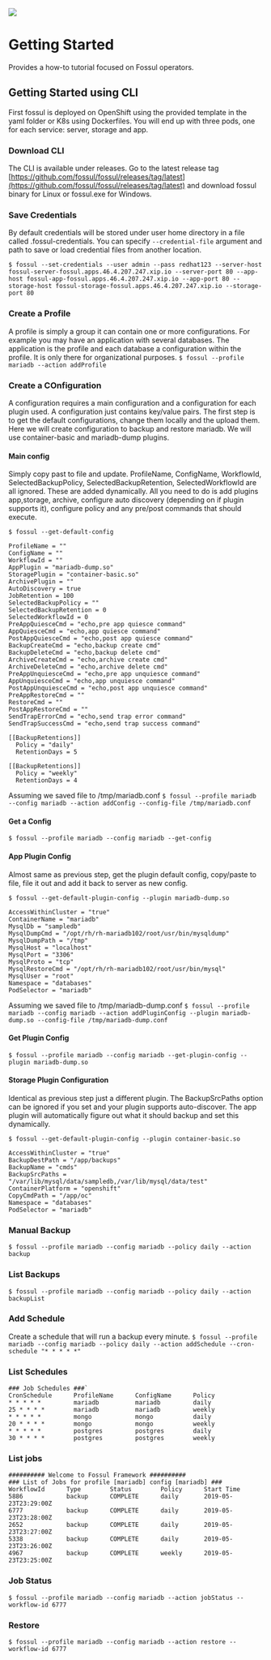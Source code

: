 ![](../images/fossul_logo.png)
# Getting Started
Provides a how-to tutorial focused on Fossul operators.

## Getting Started using CLI
First fossul is deployed on OpenShift using the provided template in the yaml folder or K8s using Dockerfiles. You will end up with three pods, one for each service: server, storage and app.

### Download CLI
The CLI is available under releases. Go to the latest release tag [https://github.com/fossul/fossul/releases/tag/latest](https://github.com/fossul/fossul/releases/tag/latest) and download fossul binary for Linux or fossul.exe for Windows.

### Save Credentials
By default credentials will be stored under user home directory in a file called .fossul-credentials. You can specify `--credential-file` argument and path to save or load credential files from another location.

```$ fossul --set-credentials --user admin --pass redhat123 --server-host fossul-server-fossul.apps.46.4.207.247.xip.io --server-port 80 --app-host fossul-app-fossul.apps.46.4.207.247.xip.io --app-port 80 --storage-host fossul-storage-fossul.apps.46.4.207.247.xip.io --storage-port 80```

### Create a Profile
A profile is simply a group it can contain one or more configurations. For example you may have an application with several databases. The application is the profile and each database a configuration within the profile. It is only there for organizational purposes.
```$ fossul --profile mariadb --action addProfile```
 
### Create a COnfiguration
A configuration requires a main configuration and a configuration for each plugin used. A configuration just contains key/value pairs. The first step is to get the default configurations, change them locally and the upload them. Here we will create configuration to backup and restore mariadb. We will use container-basic and mariadb-dump plugins.
 
#### Main config
Simply copy past to file and update. ProfileName, ConfigName, WorkflowId, SelectedBackupPolicy, SelectedBackupRetention, SelectedWorkflowId are all ignored. These are added dynamically. All you need to do is add plugins app,storage, archive, configure auto discovery (depending on if plugin supports it), configure policy and any pre/post commands that should execute.

```$ fossul --get-default-config``` 

```
ProfileName = ""
ConfigName = ""
WorkflowId = ""
AppPlugin = "mariadb-dump.so"
StoragePlugin = "container-basic.so"
ArchivePlugin = ""
AutoDiscovery = true
JobRetention = 100
SelectedBackupPolicy = ""
SelectedBackupRetention = 0
SelectedWorkflowId = 0
PreAppQuiesceCmd = "echo,pre app quiesce command"
AppQuiesceCmd = "echo,app quiesce command"
PostAppQuiesceCmd = "echo,post app quiesce command"
BackupCreateCmd = "echo,backup create cmd"
BackupDeleteCmd = "echo,backup delete cmd"
ArchiveCreateCmd = "echo,archive create cmd"
ArchiveDeleteCmd = "echo,archive delete cmd"
PreAppUnquiesceCmd = "echo,pre app unquiesce command"
AppUnquiesceCmd = "echo,app unquiesce command"
PostAppUnquiesceCmd = "echo,post app unquiesce command"
PreAppRestoreCmd = ""
RestoreCmd = ""
PostAppRestoreCmd = ""
SendTrapErrorCmd = "echo,send trap error command"
SendTrapSuccessCmd = "echo,send trap success command"

[[BackupRetentions]]
  Policy = "daily"
  RetentionDays = 5

[[BackupRetentions]]
  Policy = "weekly"
  RetentionDays = 4
```
  
Assuming we saved file to /tmp/mariadb.conf
```$ fossul --profile mariadb --config mariadb --action addConfig --config-file /tmp/mariadb.conf```

#### Get a Config
```$ fossul --profile mariadb --config mariadb --get-config```

#### App Plugin Config
Almost same as previous step, get the plugin default config, copy/paste to file, file it out and add it back to server as new config.

```$ fossul --get-default-plugin-config --plugin mariadb-dump.so```

```
AccessWithinCluster = "true"
ContainerName = "mariadb"
MysqlDb = "sampledb"
MysqlDumpCmd = "/opt/rh/rh-mariadb102/root/usr/bin/mysqldump"
MysqlDumpPath = "/tmp"
MysqlHost = "localhost"
MysqlPort = "3306"
MysqlProto = "tcp"
MysqlRestoreCmd = "/opt/rh/rh-mariadb102/root/usr/bin/mysql"
MysqlUser = "root"
Namespace = "databases"
PodSelector = "mariadb"
```

Assuming we saved file to /tmp/mariadb-dump.conf
```$ fossul --profile mariadb --config mariadb --action addPluginConfig --plugin mariadb-dump.so --config-file /tmp/mariadb-dump.conf```

#### Get Plugin Config

```$ fossul --profile mariadb --config mariadb --get-plugin-config --plugin mariadb-dump.so```

#### Storage Plugin Configuration
Identical as previous step just a different plugin. The BackupSrcPaths option can be ignored if you set and your plugin supports auto-discover. The app plugin will automatically figure out what it should backup and set this dynamically.

```$ fossul --get-default-plugin-config --plugin container-basic.so```

```
AccessWithinCluster = "true"
BackupDestPath = "/app/backups"
BackupName = "cmds"
BackupSrcPaths = "/var/lib/mysql/data/sampledb,/var/lib/mysql/data/test"
ContainerPlatform = "openshift"
CopyCmdPath = "/app/oc"
Namespace = "databases"
PodSelector = "mariadb"
```

### Manual Backup
```$ fossul --profile mariadb --config mariadb --policy daily --action backup```

### List Backups
```$ fossul --profile mariadb --config mariadb --policy daily --action backupList```

### Add Schedule
Create a schedule that will run a backup every minute.
```$ fossul --profile mariadb --config mariadb --policy daily --action addSchedule --cron-schedule "* * * * *"```

### List Schedules
```$ fossul --list-schedules
### Job Schedules ###`
CronSchedule      ProfileName      ConfigName      Policy     
* * * * *         mariadb          mariadb         daily      
25 * * * *        mariadb          mariadb         weekly     
* * * * *         mongo            mongo           daily      
20 * * * *        mongo            mongo           weekly     
* * * * *         postgres         postgres        daily     
30 * * * *        postgres         postgres        weekly
```

### List jobs
```fossul --profile mariadb --config mariadb --action jobList 
########## Welcome to Fossul Framework ##########
### List of Jobs for profile [mariadb] config [mariadb] ###
WorkflowId      Type        Status        Policy      Start Time               
5886            backup      COMPLETE      daily       2019-05-23T23:29:00Z     
6777            backup      COMPLETE      daily       2019-05-23T23:28:00Z     
2652            backup      COMPLETE      daily       2019-05-23T23:27:00Z     
5338            backup      COMPLETE      daily       2019-05-23T23:26:00Z     
4967            backup      COMPLETE      weekly      2019-05-23T23:25:00Z
```
### Job Status
```$ fossul --profile mariadb --config mariadb --action jobStatus --workflow-id 6777```

### Restore
```$ fossul --profile mariadb --config mariadb --action restore --workflow-id 6777```
